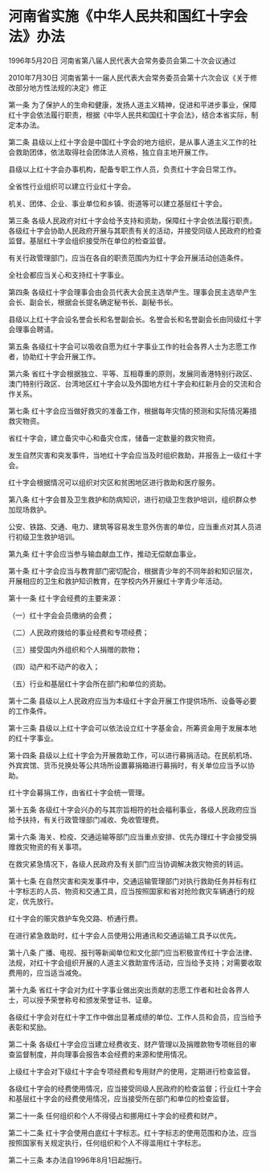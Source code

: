 # 河南省实施《中华人民共和国红十字会法》办法

1996年5月20日 河南省第八届人民代表大会常务委员会第二十次会议通过

2010年7月30日 河南省第十一届人民代表大会常务委员会第十六次会议《关于修改部分地方性法规的决定》修正



第一条 为了保护人的生命和健康，发扬人道主义精神，促进和平进步事业，保障红十字会依法履行职责，根据《中华人民共和国红十字会法》，结合本省实际，制定本办法。

第二条 县级以上红十字会是中国红十字会的地方组织，是从事人道主义工作的社会救助团体，依法取得社会团体法人资格，独立自主地开展工作。

县级以上红十字会办事机构，配备专职工作人员，负责红十字会日常工作。

全省性行业组织可以建立行业红十字会。

机关、团体、企业、事业单位和乡镇、街道等可以建立基层红十字会。

第三条 各级人民政府对红十字会给予支持和资助，保障红十字会依法履行职责。各级红十字会协助人民政府开展与其职责有关的活动，并接受同级人民政府的检查监督。基层红十字会组织接受所在单位的检查监督。

有关行政管理部门，应当在各自的职责范围内为红十字会开展活动创造条件。

全社会都应当关心和支持红十字事业。

第四条 各级红十字会理事会由会员代表大会民主选举产生。理事会民主选举产生会长、副会长，根据会长提名确定秘书长、副秘书长。

县级以上红十字会设名誉会长和名誉副会长。名誉会长和名誉副会长由同级红十字会理事会聘请。

第五条 各级红十字会可以吸收自愿为红十字事业工作的社会各界人士为志愿工作者，协助红十字会开展工作。

第六条 省红十字会根据独立、平等、互相尊重的原则，发展同香港特别行政区、澳门特别行政区、台湾地区红十字会以及外国地方红十字会和红新月会的交流和合作关系。

第七条 红十字会应当做好救灾的准备工作，根据每年灾情的预测和实际情况筹措救灾物资。

省红十字会，建立备灾中心和备灾仓库，储备一定数量的救灾物资。

发生自然灾害和突发事件，当地红十字会应当及时组织救助，并报告上一级红十字会。

红十字会根据情况可以组织对灾区和贫困地区进行救助和医疗服务。

第八条 红十字会普及卫生救护和防病知识，进行初级卫生救护培训，组织群众参加现场救护。

公安、铁路、交通、电力、建筑等容易发生意外伤害的单位，应当重点对其人员进行初级卫生救护培训。

第九条 红十字会应当参与输血献血工作，推动无偿献血事业。

第十条 红十字会应当与教育部门密切配合，根据青少年的不同年龄和知识层次，开展相应的卫生和救护知识教育，在学校内外开展红十字青少年活动。

第十一条 红十字会经费的主要来源：

（一）红十字会会员缴纳的会费；

（二）人民政府拨给的事业经费和专项经费；

（三）接受国内外组织和个人捐赠的款物；

（四）动产和不动产的收入；

（五）行业和基层红十字会所在部门和单位的资助。

第十二条 县级以上人民政府应当为本级红十字会开展工作提供场所、设备等必要的工作条件。

第十三条 县级以上红十字会可以依法设立红十字基金会，所筹资金用于发展本地的红十字事业。

第十四条 县级以上红十字会为开展救助工作，可以进行募捐活动。在民航机场、外宾宾馆、货币兑换处等公共场所设置募捐箱进行募捐时，有关单位应当予以协助。

红十字会募捐工作，由省红十字会统一管理。

第十五条 各级红十字会兴办的与其宗旨相符的社会福利事业，各级人民政府应当给予扶持，有关行政管理部门减收、免收管理费。

第十六条 海关、检疫、交通运输等部门应当重点安排、优先办理红十字会接受捐赠救灾物资的有关事项。

在救灾紧急情况下，各级人民政府及有关部门应当协调解决救灾物资的转运。

第十七条 在自然灾害和突发事件中，交通运输管理部门对执行救助任务并标有红十字标志的人员、物资和交通工具，应当按照国家和省对抢险救灾车辆通行的规定，优先放行。

红十字会的赈灾救护车免交路、桥通行费。

在进行紧急救助时，红十字会人员使用公用通讯和交通运输工具予以优先。

第十八条 广播、电视、报刊等新闻单位和文化部门应当积极宣传红十字会法律、法规，对红十字会组织开展的人道主义救助宣传活动，应当给予支持；对需要收取费用的，应当适当减免。

第十九条 省红十字会对为红十字事业做出突出贡献的志愿工作者和社会各界人士，可以授予荣誉称号和颁发荣誉证书、证章。

各级红十字会对在红十字工作中做出显著成绩的单位、工作人员和会员，应当给予表彰和奖励。

第二十条 各级红十字会应当建立经费收支、财产管理以及捐赠款物专项帐目的审查监督制度，并向理事会报告本会经费的来源和使用情况。

上级红十字会对下级红十字会专项经费和专用财产的使用，定期进行检查监督。

各级红十字会的经费使用情况，应当接受同级人民政府的检查监督；行业红十字会和基层红十字会的经费使用情况，应当接受所在部门和单位的检查监督。

第二十一条 任何组织和个人不得侵占和挪用红十字会的经费和财产。

第二十二条 红十字会使用白底红十字标志。红十字标志的使用范围和办法，应当按照国家有关规定执行，任何组织和个人不得滥用红十字标志。

第二十三条 本办法自1996年8月1日起施行。